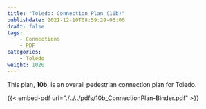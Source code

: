 ```yaml
---
title: "Toledo: Connection Plan (10b)"
publishdate: 2021-12-10T08:59:29-06:00
draft: false
tags:
    - Connections
    - PDF
categories:
    - Toledo
weight: 1020
---
```

This plan, **10b**, is an overall pedestrian connection plan for Toledo.

{{< embed-pdf url="./../../pdfs/10b_ConnectionPlan-Binder.pdf" >}}
